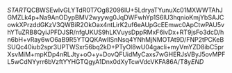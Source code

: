 $START$QCBWSEwIvGLYTdR0T7Og82096lU+5LdryaTYunuXc01MXWWTAhJGMZLk4p+Na9AnODypBMV2wyywg0JqDWFwhYp1S6lU3hqnioKmjYbSAJCowkXPrzddGKzV3QWBiR2OkOax4ntLirK2uf6eAUpGcEEmwc0ApCtwPAU5vhYTuZRB8QyiJPFDJSR/nfgUKUS9hLKVuysDppRMxF6ivDx+RT9jsFo3dcD/hn6bH+vRay6wO6aB9R5YTQQKAwIlSnNsq4YNhMjNMOTAt9D/FNP2tPCKeBSUQc40iub2spr3UPTWSxr56bq2kD+PTyOl8wU04gacli+myVmYZD8ibC5prXsvMiM+mpKDp4nRLJty+oO+y+DovQFUidMyCaxs7wGHERJsVByJ5ovMPFL5wCdNYyrr6bVzftYYHGTQgyA1Dnx0dXyTcwVdcVKFA86A/T8y$END$